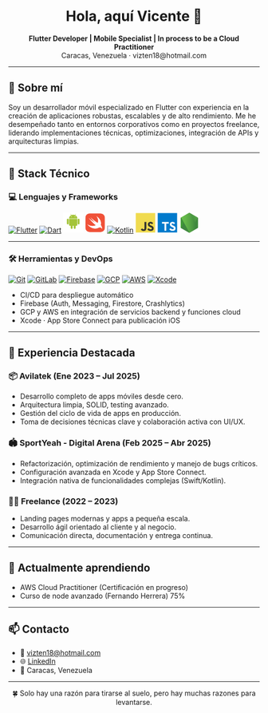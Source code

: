 <h1 align="center">Hola, aquí Vicente 👋</h1>

<p align="center">
  <strong>Flutter Developer | Mobile Specialist | In process to be a Cloud Practitioner</strong><br/>
  Caracas, Venezuela · vizten18@hotmail.com
</p>

---

## 🚀 Sobre mí

Soy un desarrollador móvil especializado en Flutter con experiencia en la creación de aplicaciones robustas, escalables y de alto rendimiento. Me he desempeñado tanto en entornos corporativos como en proyectos freelance, liderando implementaciones técnicas, optimizaciones, integración de APIs y arquitecturas limpias.

---

## 🧠 Stack Técnico

### 💻 Lenguajes y Frameworks

<p align="left">
  <a href="https://flutter.dev" target="_blank"><img src="https://www.vectorlogo.zone/logos/flutterio/flutterio-icon.svg" alt="Flutter" width="40" height="40"/></a>
  <a href="https://dart.dev" target="_blank"><img src="https://www.vectorlogo.zone/logos/dartlang/dartlang-icon.svg" alt="Dart" width="40" height="40"/></a>
  <a href="https://developer.android.com" target="_blank"><img src="https://raw.githubusercontent.com/devicons/devicon/master/icons/android/android-original-wordmark.svg" alt="Android" width="40" height="40"/></a>
  <a href="https://developer.apple.com/swift/" target="_blank"><img src="https://raw.githubusercontent.com/devicons/devicon/master/icons/swift/swift-original.svg" alt="Swift" width="40" height="40"/></a>
  <a href="https://kotlinlang.org" target="_blank"><img src="https://www.vectorlogo.zone/logos/kotlinlang/kotlinlang-icon.svg" alt="Kotlin" width="40" height="40"/></a>
  <a href="https://developer.mozilla.org/en-US/docs/Web/JavaScript" target="_blank"><img src="https://raw.githubusercontent.com/devicons/devicon/master/icons/javascript/javascript-original.svg" alt="JavaScript" width="40" height="40"/></a>
  <a href="https://www.typescriptlang.org/" target="_blank"><img src="https://raw.githubusercontent.com/devicons/devicon/master/icons/typescript/typescript-original.svg" alt="TypeScript" width="40" height="40"/></a>
  <a href="https://nodejs.org/" target="_blank"><img src="https://raw.githubusercontent.com/devicons/devicon/master/icons/nodejs/nodejs-original.svg" alt="Node.js" width="40" height="40"/></a>
</p>

---

### 🛠️ Herramientas y DevOps

<p align="left">
  <a href="https://git-scm.com/" target="_blank"><img src="https://www.vectorlogo.zone/logos/git-scm/git-scm-icon.svg" alt="Git" width="40" height="40"/></a>
  <a href="https://about.gitlab.com/" target="_blank"><img src="https://www.vectorlogo.zone/logos/gitlab/gitlab-icon.svg" alt="GitLab" width="40" height="40"/></a>
  <a href="https://firebase.google.com/" target="_blank"><img src="https://www.vectorlogo.zone/logos/firebase/firebase-icon.svg" alt="Firebase" width="40" height="40"/></a>
  <a href="https://cloud.google.com/" target="_blank"><img src="https://www.vectorlogo.zone/logos/google_cloud/google_cloud-icon.svg" alt="GCP" width="40" height="40"/></a>
  <a href="https://aws.amazon.com/" target="_blank"><img src="https://www.vectorlogo.zone/logos/amazon_aws/amazon_aws-icon.svg" alt="AWS" width="40" height="40"/></a>
  <a href="https://developer.apple.com/xcode/" target="_blank"><img src="https://cdn.worldvectorlogo.com/logos/xcode-12.svg" alt="Xcode" width="40" height="40"/></a>
</p>

- CI/CD para despliegue automático
- Firebase (Auth, Messaging, Firestore, Crashlytics)
- GCP y AWS en integración de servicios backend y funciones cloud
- Xcode · App Store Connect para publicación iOS

---

## 📱 Experiencia Destacada

### 📦 **Avilatek** (Ene 2023 – Jul 2025)
- Desarrollo completo de apps móviles desde cero.
- Arquitectura limpia, SOLID, testing avanzado.
- Gestión del ciclo de vida de apps en producción.
- Toma de decisiones técnicas clave y colaboración activa con UI/UX.

### 🏟️ **SportYeah - Digital Arena** (Feb 2025 – Abr 2025)
- Refactorización, optimización de rendimiento y manejo de bugs críticos.
- Configuración avanzada en Xcode y App Store Connect.
- Integración nativa de funcionalidades complejas (Swift/Kotlin).

### 🧑‍💻 **Freelance** (2022 – 2023)
- Landing pages modernas y apps a pequeña escala.
- Desarrollo ágil orientado al cliente y al negocio.
- Comunicación directa, documentación y entrega continua.

---

## 🌱 Actualmente aprendiendo
- AWS Cloud Practitioner (Certificación en progreso)
- Curso de node avanzado (Fernando Herrera) 75%

---

## 📫 Contacto

- 📧 vizten18@hotmail.com  
- 🌐 [LinkedIn](https://www.linkedin.com/in/vicente-herrera-371175234)  
- 📍 Caracas, Venezuela

---

<p align="center">
🍀 Solo hay una razón para tirarse al suelo, pero hay muchas razones para levantarse.
</p>
